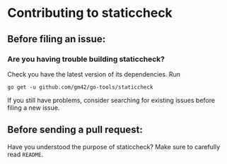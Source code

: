 # Contributing to staticcheck

## Before filing an issue:

### Are you having trouble building staticcheck?

Check you have the latest version of its dependencies. Run
```
go get -u github.com/gm42/go-tools/staticcheck
```
If you still have problems, consider searching for existing issues before filing a new issue.

## Before sending a pull request:

Have you understood the purpose of staticcheck? Make sure to carefully read `README`.
